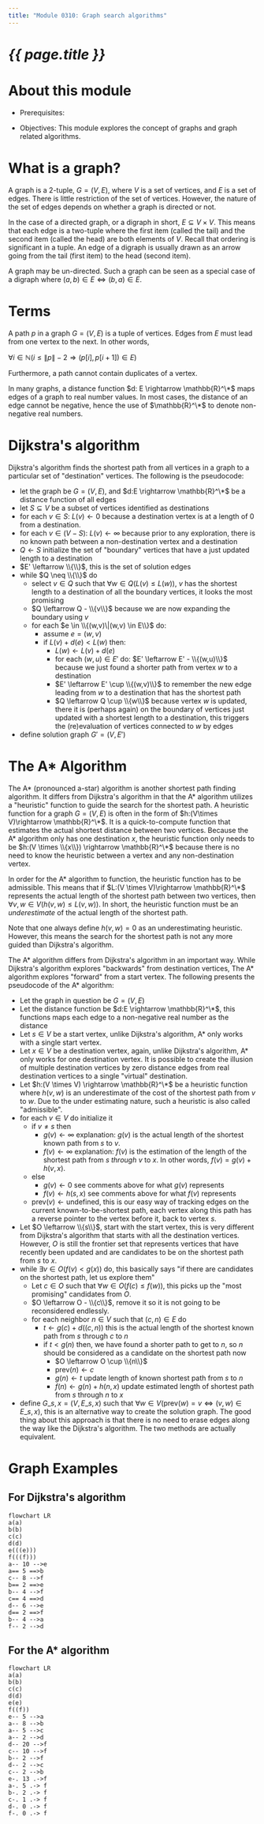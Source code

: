 ```yaml
---
title: "Module 0310: Graph search algorithms"
---
```


# _{{ page.title }}_

# About this module

-   Prerequisites:

-   Objectives: This module explores the concept of graphs and graph
    related algorithms.

# What is a graph?

A graph is a 2-tuple, $G=(V,E)$, where $V$ is a set of vertices, and $E$
is a set of edges. There is little restriction of the set of vertices.
However, the nature of the set of edges depends on whether a graph is
directed or not.

In the case of a directed graph, or a digraph in short,
$E\subseteq V \times V$. This means that each edge is a two-tuple where
the first item (called the tail) and the second item (called the head)
are both elements of $V$. Recall that ordering is significant in a
tuple. An edge of a digraph is usually drawn as an arrow going from the
tail (first item) to the head (second item).

A graph may be un-directed. Such a graph can be seen as a special case
of a digraph where $(a,b)\in E \Leftrightarrow (b,a) \in E$.

# Terms

A path $p$ in a graph $G=(V,E)$ is a tuple of vertices. Edges from $E$
must lead from one vertex to the next. In other words,

$\forall i \in \mathbb{N}(i \le \|p\|-2 \Rightarrow (p[i],p[i+1]) \in E)$

Furthermore, a path cannot contain duplicates of a vertex.

In many graphs, a distance function $d: E \rightarrow \mathbb{R}^\*$ maps
edges of a graph to real number values. In most cases, the distance of
an edge cannot be negative, hence the use of $\mathbb{R}^\*$ to denote
non-negative real numbers.

# Dijkstra's algorithm

Dijkstra's algorithm finds the shortest path from all vertices in a
graph to a particular set of "destination" vertices. The following is
the pseudocode:

-   let the graph be $G=(V,E)$, and $d:E \rightarrow \mathbb{R}^\*$ be a
    distance function of all edges
-   let $S \subseteq V$ be a subset of vertices identified as
    destinations
-   for each $v \in S$: $L(v) \leftarrow 0$ because a destination vertex
    is at a length of 0 from a destination.
-   for each $v \in (V-S)$: $L(v) \leftarrow \infty$ because prior to
    any exploration, there is no known path between a non-destination
    vertex and a destination
-   $Q \leftarrow S$ initialize the set of "boundary" vertices that have
    a just updated length to a destination
-   $E' \leftarrow \\{\\}$, this is the set of solution edges
-   while $Q \neq \\{\\}$ do
    -   select $v \in Q$ such that $\forall w \in Q(L(v) \le L(w))$, $v$
        has the shortest length to a destination of all the boundary
        vertices, it looks the most promising
    -   $Q \leftarrow Q - \\{v\\}$ because we are now expanding the
        boundary using $v$
    -   for each $e \in \\{(w,v)\|(w,v) \in E\\}$ do:
        -   assume $e = (w,v)$
        -   if $L(v)+d(e) < L(w)$ then:
            -   $L(w) \leftarrow L(v)+d(e)$
            -   for each $(w,u) \in E'$ do:
                $E' \leftarrow E' - \\{(w,u)\\}$ because we just found a
                shorter path from vertex $w$ to a destination
            -   $E' \leftarrow E' \cup \\{(w,v)\\}$ to remember the new
                edge leading from $w$ to a destination that has the
                shortest path
            -   $Q \leftarrow Q \cup \\{w\\}$ because vertex $w$ is
                updated, there it is (perhaps again) on the boundary of
                vertices just updated with a shortest length to a
                destination, this triggers the (re)evaluation of
                vertices connected to $w$ by edges
-   define solution graph $G' = (V, E')$

# The A\* Algorithm

The A\* (pronounced a-star) algorithm is another shortest path finding
algorithm. It differs from Dijkstra's algorithm in that the A\*
algorithm utilizes a "heuristic" function to guide the search for the
shortest path. A heuristic function for a graph $G=(V,E)$ is often in
the form of $h:(V\times V)\rightarrow
  \mathbb{R}^\*$. It is a quick-to-compute function that estimates the
actual shortest distance between two vertices. Because the A\* algorithm
only has one destination $x$, the heuristic function only needs to be
$h:(V \times \\{x\\}) \rightarrow \mathbb{R}^\*$ because there is no need
to know the heuristic between a vertex and any non-destination vertex.

In order for the A\* algorithm to function, the heuristic function has
to be admissible. This means that if
$L:(V \times V)\rightarrow \mathbb{R}^\*$ represents the actual length of
the shortest path between two vertices, then
$\forall v,w\in V(h(v,w) \leq L(v,w))$. In short, the heuristic function
must be an *underestimate* of the actual length of the shortest path.

Note that one always define $h(v,w)=0$ as an underestimating heuristic.
However, this means the search for the shortest path is not any more
guided than Dijkstra's algorithm.

The A\* algorithm differs from Dijkstra's algorithm in an important way.
While Dijkstra's algorithm explores "backwards" from destination
vertices, The A\* algorithm explores "forward" from a start vertex. The
following presents the pseudocode of the A\* algorithm:

-   Let the graph in question be $G=(V,E)$
-   Let the distance function be $d:E \rightarrow \mathbb{R}^\*$, this
    functions maps each edge to a non-negative real number as the
    distance
-   Let $s \in V$ be a start vertex, unlike Dijkstra's algorithm, A\*
    only works with a single start vertex.
-   Let $x \in V$ be a destination vertex, again, unlike Dijkstra's
    algorithm, A\* only works for one destination vertex. It is possible
    to create the illusion of multiple destination vertices by zero
    distance edges from real destination vertices to a single "virtual"
    destination.
-   Let $h:(V \times V) \rightarrow \mathbb{R}^\*$ be a heuristic
    function where $h(v,w)$ is an underestimate of the cost of the
    shortest path from $v$ to $w$. Due to the under estimating nature,
    such a heuristic is also called "admissible".
-   for each $v \in V$ do initialize it
    -   if $v \neq s$ then
        -   $g(v) \leftarrow \infty$ explanation: $g(v)$ is the actual
            length of the shortest known path from $s$ to $v$.
        -   $f(v) \leftarrow \infty$ explanation: $f(v)$ is the
            estimation of the length of the shortest path from $s$
            *through* $v$ to $x$. In other words, $f(v)=g(v)+h(v,x)$.
    -   else
        -   $g(v) \leftarrow 0$ see comments above for what $g(v)$
            represents
        -   $f(v) \leftarrow h(s,x)$ see comments above for what $f(v)$
            represents
    -   $\mathrm{prev}(v) \leftarrow \mathrm{undefined}$, this is our
        easy way of tracking edges on the current known-to-be-shortest
        path, each vertex along this path has a reverse pointer to the
        vertex before it, back to vertex $s$.
-   Let $O \leftarrow \\{s\\}$, start with the start vertex, this is very
    different from Dijkstra's algorithm that starts with all the
    destination vertices. However, $O$ is still the frontier set that
    represents vertices that have recently been updated and are
    candidates to be on the shortest path from $s$ to $x$.
-   while $\exists v \in O(f(v) < g(x))$ do, this basically says "if
    there are candidates on the shortest path, let us explore them"
    -   Let $c \in O$ such that $\forall w \in O(f(c) \le f(w))$, this
        picks up the "most promising" candidates from $O$.
    -   $O \leftarrow O - \\{c\\}$, remove it so it is not going to be
        reconsidered endlessly.
    -   for each neighbor $n \in V$ such that $(c, n) \in E$ do
        -   $t \leftarrow g(c)+d((c,n))$ this is the actual length of
            the shortest known path from $s$ through $c$ to $n$
        -   if $t < g(n)$ then, we have found a shorter path to get to
            $n$, so $n$ should be considered as a candidate on the
            shortest path now
            -   $O \leftarrow O \cup \\{n\\}$
            -   $\mathrm{prev}(n) \leftarrow c$
            -   $g(n) \leftarrow t$ update length of known shortest path
                from $s$ to $n$
            -   $f(n) \leftarrow g(n)+h(n,x)$ update estimated length of
                shortest path from $s$ through $n$ to $x$
-   define $G\_{s,x}=(V,E\_{s,x})$ such that
    $\forall w \in V(\mathrm{prev}(w)=v \Leftrightarrow (v,w) \in E\_{s,x})$,
    this is an alternative way to create the solution graph. The good
    thing about this approach is that there is no need to erase edges
    along the way like the Dijkstra's algorithm. The two methods are
    actually equivalent.

# Graph Examples

## For Dijkstra's algorithm
```mermaid
flowchart LR
a(a)
b(b)
c(c)
d(d)
e(((e)))
f(((f)))
a-- 10 -->e
a== 5 ==>b
c-- 8 -->f
b== 2 ==>e
b-- 4 -->f
c== 4 ==>d
d-- 6 -->e
d== 2 ==>f
b-- 4 -->a
f-- 2 -->d
```

## For the A* algorithm

```mermaid
flowchart LR
a(a)
b(b)
c(c)
d(d)
e(e)
f((f))
e-- 5 -->a
a-- 8 -->b
a-- 5 -->c
a-- 2 -->d
d-- 20 -->f
c-- 10 -->f
b-- 2 -->f
d-- 2 -->c
c-- 2 -->b
e-. 13 .->f
a-. 5 .-> f
b-. 2 .-> f
c-. 1 .-> f
d-. 0 .-> f
f-. 0 .-> f
```
